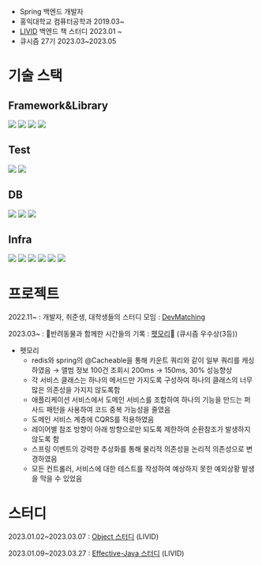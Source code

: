 
* Spring 백엔드 개발자
* 홍익대학교 컴퓨터공학과 2019.03~
* [LIVID](https://github.com/Learning-Is-Vital-In-Development) 백엔드 책 스터디 2023.01 ~
* 큐시즘 27기 2023.03~2023.05

# 기술 스택

## Framework&Library

<img src="https://img.shields.io/badge/java-6DB33F?style=flat-square&logo=java&logoColor=white"/></a>
<img src="https://img.shields.io/badge/Spring-6DB33F?style=flat-square&logo=Spring&logoColor=white"/></a>
<img src="https://img.shields.io/badge/SpringJpa-6DB33F?style=flat-square&logo=Spring&logoColor=white"/></a>
<img src="https://img.shields.io/badge/springsecurity-6DB33F?style=flat-square&logo=springsecurity&logoColor=white"/></a>

## Test
<img src="https://img.shields.io/badge/junit5-25A162?style=flat-square&logo=junit5&logoColor=white"/></a>
<img src="https://img.shields.io/badge/mockito-6DB33F?style=flat-square&logo=&logoColor=white"/></a>

## DB
<img src="https://img.shields.io/badge/mysql-4479A1?style=flat-square&logo=mysql&logoColor=white"/></a>
<img src="https://img.shields.io/badge/redis-DC382D?style=flat-square&logo=redis&logoColor=white"/></a>
<img src="https://img.shields.io/badge/H2-4479A1?style=flat-square&logo=H2&logoColor=white"/></a>

## Infra

<img src="https://img.shields.io/badge/amazonec2-FF9900?style=flat-square&logo=amazonec2&logoColor=white"/></a>
<img src="https://img.shields.io/badge/amazonrds-527FFF?style=flat-square&logo=amazonrds&logoColor=white"/></a>
<img src="https://img.shields.io/badge/amazons3-569A31?style=flat-square&logo=amazons3&logoColor=white"/></a>
<img src="https://img.shields.io/badge/docker-2496ED?style=flat-square&logo=docker&logoColor=white"/></a>
<img src="https://img.shields.io/badge/github-181717?style=flat-square&logo=github&logoColor=white"/></a>
<img src="https://img.shields.io/badge/githubactions-2088FF?style=flat-square&logo=dogithubactionscker&logoColor=white"/></a>


# 프로젝트

2022.11~ : 개발자, 취준생, 대학생들의 스터디 모임 : [DevMatching](https://github.com/radar19/DevMatching)

2023.03~ : 🐶반려동물과 함께한 시간들의 기록 : [펫모리](https://github.com/KUSITMS-27th-TEAM3/BackEnd)🐶 (큐시즘 우수상(3등))


- 펫모리
  - redis와 spring의 @Cacheable을 통해 카운트 쿼리와 같이 일부 쿼리를 캐싱하였음 → 앨범 정보 100건 조회시 200ms -> 150ms, 30% 성능향상
  - 각 서비스 클래스는 하나의 메서드만 가지도록 구성하여 하나의 클래스의 너무 많은 의존성을 가지지 않도록함
  - 애플리케이션 서비스에서 도메인 서비스를 조합하여 하나의 기능을 만드는 퍼사드 패턴을 사용하여 코드 중복 가능성을 줄였음
  - 도메인 서비스 계층에 CQRS를 적용하였음
  - 레이어별 참조 방향이 아래 방향으로만 되도록 제한하여 순환참조가 발생하지 않도록 함
  - 스프링 이벤트의 강력한 추상화를 통해 물리적 의존성을 논리적 의존성으로 변경하였음
  - 모든 컨트롤러, 서비스에 대한 테스트를 작성하여 예상하지 못한 예외상황 발생을 막을 수 있었음



# 스터디

2023.01.02~2023.03.07 : [Object 스터디](https://github.com/Learning-Is-Vital-In-Development/23-1-Objects) (LIVID)

2023.01.09~2023.03.27 : [Effective-Java 스터디](https://github.com/Learning-Is-Vital-In-Development/23-4-effective_java) (LIVID)



